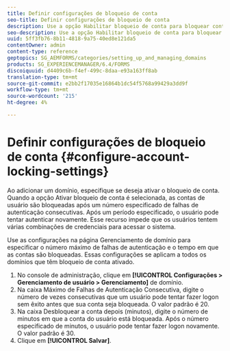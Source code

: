 ```yaml
---
title: Definir configurações de bloqueio de conta
seo-title: Definir configurações de bloqueio de conta
description: Use a opção Habilitar bloqueio de conta para bloquear contas de usuário após um número especificado de falhas consecutivas de autenticação.
seo-description: Use a opção Habilitar bloqueio de conta para bloquear contas de usuário após um número especificado de falhas consecutivas de autenticação.
uuid: 5ff3fb76-8b11-4818-9a75-40ed8e121da5
contentOwner: admin
content-type: reference
geptopics: SG_AEMFORMS/categories/setting_up_and_managing_domains
products: SG_EXPERIENCEMANAGER/6.4/FORMS
discoiquuid: d4409c6b-f4ef-499c-8daa-e93a163ff8ab
translation-type: tm+mt
source-git-commit: e2bb2f17035e16864b1dc54f5768a99429a3dd9f
workflow-type: tm+mt
source-wordcount: '215'
ht-degree: 4%

---
```



# Definir configurações de bloqueio de conta {#configure-account-locking-settings}

Ao adicionar um domínio, especifique se deseja ativar o bloqueio de conta. Quando a opção Ativar bloqueio de conta é selecionada, as contas de usuário são bloqueadas após um número especificado de falhas de autenticação consecutivas. Após um período especificado, o usuário pode tentar autenticar novamente. Esse recurso impede que os usuários tentem várias combinações de credenciais para acessar o sistema.

Use as configurações na página Gerenciamento de domínio para especificar o número máximo de falhas de autenticação e o tempo em que as contas são bloqueadas. Essas configurações se aplicam a todos os domínios que têm bloqueio de conta ativado.

1. No console de administração, clique em **[!UICONTROL Configurações > Gerenciamento de usuário > Gerenciamento]** de domínio.
1. Na caixa Máximo de Falhas de Autenticação Consecutiva, digite o número de vezes consecutivas que um usuário pode tentar fazer logon sem êxito antes que sua conta seja bloqueada. O valor padrão é 20.
1. Na caixa Desbloquear a conta depois (minutos), digite o número de minutos em que a conta do usuário está bloqueada. Após o número especificado de minutos, o usuário pode tentar fazer logon novamente. O valor padrão é 30.
1. Clique em **[!UICONTROL Salvar]**.

